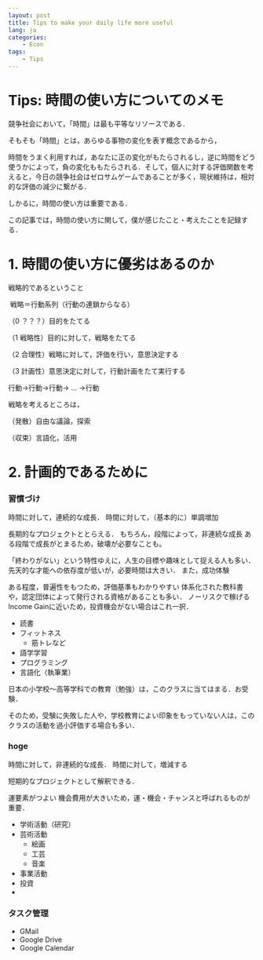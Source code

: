 ```yaml
---
layout: post
title: Tips to make your daily life more useful
lang: ja
categories:
    - Econ
tags:
    - Tips
---
```


# Tips: 時間の使い方についてのメモ

競争社会において，「時間」は最も平等なリソースである．

そもそも「時間」とは，あらゆる事物の変化を表す概念であるから，

時間をうまく利用すれば，あなたに正の変化がもたらされるし，逆に時間をどう使うかによって，負の変化ももたらされる．そして，個人に対する評価関数を考えると，今日の競争社会はゼロサムゲームであることが多く，現状維持は，相対的な評価の減少に繋がる．

しかるに，時間の使い方は重要である．

この記事では，時間の使い方に関して，僕が感じたこと・考えたことを記録する．





# 1. 時間の使い方に優劣はあるのか





戦略的であるということ

​	戦略＝行動系列（行動の連鎖からなる）





（0 ？？？）目的をたてる





（1 戦略性）目的に対して，戦略をたてる

（2 合理性）戦略に対して，評価を行い，意思決定する

（3 計画性）意思決定に対して，行動計画をたて実行する



行動→行動→行動→ ... →行動



戦略を考えるところは，

（発散）自由な議論，探索

（収束）言語化，活用





# 2. 計画的であるために

### 習慣づけ

時間に対して，連続的な成長．
時間に対して，（基本的に）単調増加

長期的なプロジェクトととらえる．
もちろん，段階によって，非連続な成長
ある段階で成長がとまるため，破壊が必要なことも。

「終わりがない」という特性ゆえに，人生の目標や趣味として捉える人も多い．
先天的な才能への依存度が低いが，必要時間は大きい．
また，成功体験

ある程度，普遍性をもつため，評価基準もわかりやすい
体系化された教科書や，認定団体によって発行される資格があることも多い．
ノーリスクで稼げるIncome Gainに近いため，投資機会がない場合はこれ一択．


- 読書
- フィットネス
	- 筋トレなど
- 語学学習
- プログラミング
- 言語化（執筆業）



日本の小学校～高等学科での教育（勉強）は，このクラスに当てはまる．お受験．

そのため，受験に失敗した人や，学校教育によい印象をもっていない人は，このクラスの活動を過小評価する場合も多い．




### hoge

時間に対して，非連続的な成長．
時間に対して，増減する

短期的なプロジェクトとして解釈できる．

運要素がつよい
機会費用が大きいため，運・機会・チャンスと呼ばれるものが重要．

- 学術活動（研究）
- 芸術活動
	- 絵画
	- 工芸
	- 音楽
- 事業活動
- 投資
- 







### タスク管理

- GMail
- Google Drive
- Google Calendar

### 









